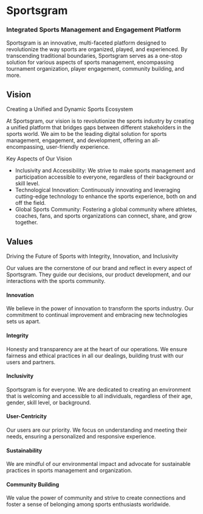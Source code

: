 # Sportsgram

### Integrated Sports Management and Engagement Platform

Sportsgram is an innovative, multi-faceted platform designed to revolutionize the way sports are organized, played, and experienced. By transcending traditional boundaries, Sportsgram serves as a one-stop solution for various aspects of sports management, encompassing tournament organization, player engagement, community building, and more.

## Vision

Creating a Unified and Dynamic Sports Ecosystem

At Sportsgram, our vision is to revolutionize the sports industry by creating a unified platform that bridges gaps between different stakeholders in the sports world. We aim to be the leading digital solution for sports management, engagement, and development, offering an all-encompassing, user-friendly experience.

Key Aspects of Our Vision
- Inclusivity and Accessibility: We strive to make sports management and participation accessible to everyone, regardless of their background or skill level.
- Technological Innovation: Continuously innovating and leveraging cutting-edge technology to enhance the sports experience, both on and off the field.
- Global Sports Community: Fostering a global community where athletes, coaches, fans, and sports organizations can connect, share, and grow together.

## Values

Driving the Future of Sports with Integrity, Innovation, and Inclusivity

Our values are the cornerstone of our brand and reflect in every aspect of Sportsgram. They guide our decisions, our product development, and our interactions with the sports community.

#### Innovation
We believe in the power of innovation to transform the sports industry. Our commitment to continual improvement and embracing new technologies sets us apart.
#### Integrity
Honesty and transparency are at the heart of our operations. We ensure fairness and ethical practices in all our dealings, building trust with our users and partners.
#### Inclusivity
Sportsgram is for everyone. We are dedicated to creating an environment that is welcoming and accessible to all individuals, regardless of their age, gender, skill level, or background.
#### User-Centricity
Our users are our priority. We focus on understanding and meeting their needs, ensuring a personalized and responsive experience.
#### Sustainability
We are mindful of our environmental impact and advocate for sustainable practices in sports management and organization.
#### Community Building
We value the power of community and strive to create connections and foster a sense of belonging among sports enthusiasts worldwide.
